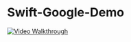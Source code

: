 # Swift-Google-Demo

<a href="google-now_demo.gif" target="_blank"><img src='tiptip_demo.gif' title='Video Walkthrough' width='' alt='Video Walkthrough' /></a>
